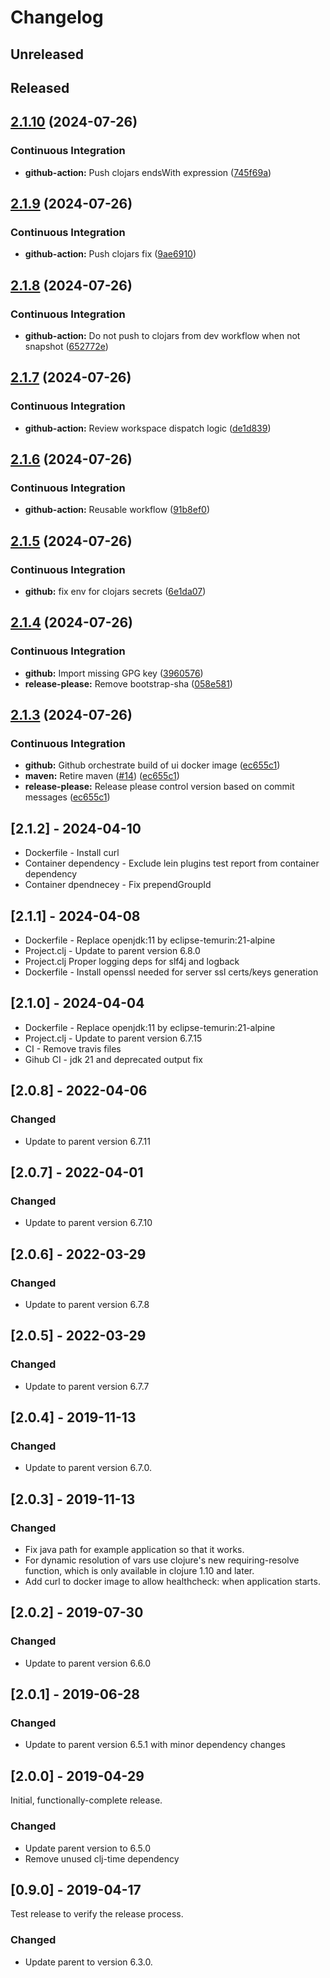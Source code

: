# Changelog

## Unreleased

## Released

## [2.1.10](https://github.com/nuvla/ring/compare/2.1.9...2.1.10) (2024-07-26)


### Continuous Integration

* **github-action:** Push clojars endsWith expression ([745f69a](https://github.com/nuvla/ring/commit/745f69a38da5fafce341d1864d4348694d0ab9c1))

## [2.1.9](https://github.com/nuvla/ring/compare/2.1.8...2.1.9) (2024-07-26)


### Continuous Integration

* **github-action:** Push clojars fix ([9ae6910](https://github.com/nuvla/ring/commit/9ae69109436b7ca9b57b3cfcfc547e41a76381eb))

## [2.1.8](https://github.com/nuvla/ring/compare/2.1.7...2.1.8) (2024-07-26)


### Continuous Integration

* **github-action:** Do not push to clojars from dev workflow when not snapshot ([652772e](https://github.com/nuvla/ring/commit/652772ea4950ffc2565366520b0ebdba33c60055))

## [2.1.7](https://github.com/nuvla/ring/compare/2.1.6...2.1.7) (2024-07-26)


### Continuous Integration

* **github-action:** Review workspace dispatch logic ([de1d839](https://github.com/nuvla/ring/commit/de1d83969ab455a7bbf18ad2d120d13e47ad86ab))

## [2.1.6](https://github.com/nuvla/ring/compare/2.1.5...2.1.6) (2024-07-26)


### Continuous Integration

* **github-action:** Reusable workflow ([91b8ef0](https://github.com/nuvla/ring/commit/91b8ef081fe11f5d75fdfcc6b1347b4c1dd053eb))

## [2.1.5](https://github.com/nuvla/ring/compare/2.1.4...2.1.5) (2024-07-26)


### Continuous Integration

* **github:** fix env for clojars secrets ([6e1da07](https://github.com/nuvla/ring/commit/6e1da074edf11981d4186759de2ef2b7a35c2efc))

## [2.1.4](https://github.com/nuvla/ring/compare/2.1.3...2.1.4) (2024-07-26)


### Continuous Integration

* **github:** Import missing GPG key ([3960576](https://github.com/nuvla/ring/commit/3960576442875eb22dc7cae00f6121e3ea534425))
* **release-please:** Remove bootstrap-sha ([058e581](https://github.com/nuvla/ring/commit/058e581e4d2d68203602e3dffd90cee0489dc780))

## [2.1.3](https://github.com/nuvla/ring/compare/v2.1.3-SNAPSHOT...2.1.3) (2024-07-26)


### Continuous Integration

* **github:** Github orchestrate build of ui docker image ([ec655c1](https://github.com/nuvla/ring/commit/ec655c19a91fad7928424b4ad0ba7ce2284cd249))
* **maven:** Retire maven ([#14](https://github.com/nuvla/ring/issues/14)) ([ec655c1](https://github.com/nuvla/ring/commit/ec655c19a91fad7928424b4ad0ba7ce2284cd249))
* **release-please:** Release please control version based on commit messages ([ec655c1](https://github.com/nuvla/ring/commit/ec655c19a91fad7928424b4ad0ba7ce2284cd249))

## [2.1.2] - 2024-04-10

- Dockerfile - Install curl
- Container dependency - Exclude lein plugins test report from container dependency
- Container dpendnecey - Fix prependGroupId

## [2.1.1] - 2024-04-08

- Dockerfile - Replace openjdk:11 by eclipse-temurin:21-alpine
- Project.clj - Update to parent version 6.8.0
- Project.clj Proper logging deps for slf4j and logback
- Dockerfile - Install openssl needed for server ssl certs/keys generation

## [2.1.0] - 2024-04-04

- Dockerfile - Replace openjdk:11 by eclipse-temurin:21-alpine
- Project.clj - Update to parent version 6.7.15
- CI - Remove travis files
- Gihub CI - jdk 21 and deprecated output fix

## [2.0.8] - 2022-04-06

### Changed

- Update to parent version 6.7.11

## [2.0.7] - 2022-04-01

### Changed

- Update to parent version 6.7.10

## [2.0.6] - 2022-03-29

### Changed

- Update to parent version 6.7.8

## [2.0.5] - 2022-03-29

### Changed

- Update to parent version 6.7.7

## [2.0.4] - 2019-11-13

### Changed

- Update to parent version 6.7.0.

## [2.0.3] - 2019-11-13

### Changed

- Fix java path for example application so that it works.
- For dynamic resolution of vars use clojure's new requiring-resolve function,
  which is only available in clojure 1.10 and later.
- Add curl to docker image to allow healthcheck: when application starts.

## [2.0.2] - 2019-07-30

### Changed

- Update to parent version 6.6.0

## [2.0.1] - 2019-06-28

### Changed

- Update to parent version 6.5.1 with minor dependency changes

## [2.0.0] - 2019-04-29

Initial, functionally-complete release.

### Changed

- Update parent version to 6.5.0
- Remove unused clj-time dependency

## [0.9.0] - 2019-04-17

Test release to verify the release process.

### Changed

- Update parent to version 6.3.0.

